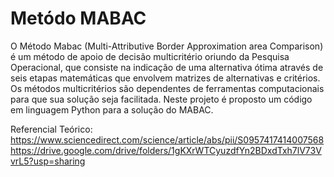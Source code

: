 # Metódo MABAC
 O Método Mabac (Multi-Attributive Border Approximation area Comparison) é um método de apoio de decisão multicritério oriundo da Pesquisa Operacional, que consiste na indicação de uma alternativa ótima através de seis etapas matemáticas que envolvem matrizes de alternativas e critérios.  Os métodos multicritérios são dependentes de ferramentas computacionais para que sua solução seja facilitada. Neste projeto é proposto um código em linguagem Python para a solução do MABAC.
 
 Referencial Teórico:
 https://www.sciencedirect.com/science/article/abs/pii/S0957417414007568
 https://drive.google.com/drive/folders/1gKXrWTCyuzdfYn2BDxdTxh7lV73VvrL5?usp=sharing
